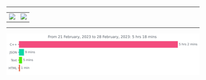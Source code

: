 ***
<table border="0" align="center">
  <tr>
    <td align="center" valign="center"><img src="https://github-readme-stats.vercel.app/api?username=JW5123&show_icons=true&theme=nightowl"></td>
    <td align="center" valign="center"><img src="https://github-readme-stats.vercel.app/api/top-langs/?username=JW5123&theme=nightowl&layout=compact" width="200px"></td>
  </tr>
</table>

***

<img src="https://github.com/JW5123/JW5123/blob/main/images/stat.svg" alt="JW5123 WakaTime Activity">

